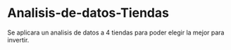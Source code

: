 # Analisis-de-datos-Tiendas
Se aplicara un analisis de datos a 4 tiendas para poder elegir la mejor para invertir.

